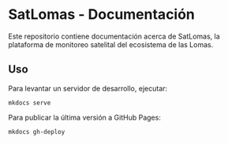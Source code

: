 # SatLomas - Documentación

Este repositorio contiene documentación acerca de SatLomas, la plataforma de
monitoreo satelital del ecosistema de las Lomas.

## Uso

Para levantar un servidor de desarrollo, ejecutar:

```
mkdocs serve
```

Para publicar la última versión a GitHub Pages:

```
mkdocs gh-deploy
```
